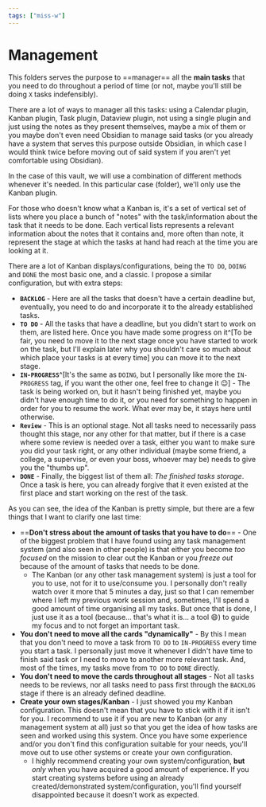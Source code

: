 ```yaml
---
tags: ["miss-w"]
---
```


# Management

This folders serves the purpose to ==manager== all the **main tasks** that you need to do throughout a period of time (or not, maybe you'll still be doing `X` tasks indefensibly).

There are a lot of ways to manager all this tasks: using a Calendar plugin, Kanban plugin, Task plugin, Dataview plugin, not using a single plugin and just using the notes as they present themselves, maybe a mix of them or you maybe don't even need Obsidian to manage said tasks (or you already have a system that serves this purpose outside Obsidian, in which case I would think twice before moving out of said system if you aren't yet comfortable using Obsidian).

In the case of this vault, we will use a combination of different methods whenever it's needed. In this particular case (folder), we'll only use the Kanban plugin.

For those who doesn't know what a Kanban is, it's a set of vertical set of lists where you place a bunch of "notes" with the task/information about the task that it needs to be done. Each vertical lists represents a relevant information about the notes that it contains and, more often than note, it represent the stage at which the tasks at hand had reach at the time you are looking at it.

There are a lot of Kanban displays/configurations, being the `TO DO`, `DOING` and `DONE` the most basic one, and a classic. I propose a similar configuration, but with extra steps:
- **`BACKLOG`** - Here are all the tasks that doesn't have a certain deadline but, eventually, you need to do and incorporate it to the already established tasks.
- **`TO DO`** - All the tasks that have a deadline, but you didn't start to work on them, are listed here. Once you have made some progress on it^[To be fair, you need to move it to the next stage once you have started to work on the task, but I'll explain later why you shouldn't care so much about which place your tasks is at every time] you can move it to the next stage.
- **`IN-PROGRESS`**^[It's the same as `DOING`, but I personally like more the `IN-PROGRESS` tag, if you want the other one, feel free to change it 😉] - The task is being worked on, but it hasn't being finished yet, maybe you didn't have enough time to do it, or you need for something to happen in order for you to resume the work. What ever may be, it stays here until otherwise.
- **`Review`** - This is an optional stage. Not all tasks need to necessarily pass thought this stage, nor any other for that matter, but if there is a case where some review is needed over a task, either you want to make sure you did your task right, or any other individual (maybe some friend, a college, a supervise, or even your boss, whoever may be) needs to give you the "thumbs up".
- **`DONE`** - Finally, the biggest list of them all: *The finished tasks storage*. Once a task is here, you can already forgive that it even existed at the first place and start working on the rest of the task.

As you can see, the idea of the Kanban is pretty simple, but there are a few things that I want to clarify one last time:
- ==**Don't stress about the amount of tasks that you have to do**== - One of the biggest problem that I have found using any task management system (and also seen in other people) is that either you become *too focused* on the mission to clear out the Kanban or you *freeze out* because of the amount of tasks that needs to be done.
	- The Kanban (or any other task management system) is just a tool for you to use, not for it to use/consume you. I personally don't really watch over it more that 5 minutes a day, just so that I can remember where I left my previous work session and, sometimes, I'll spend a good amount of time organising all my tasks. But once that is done, I just use it as a tool (because... that's what it is... a tool 😄) to guide my focus and to not forget an important task. 
- **You don't need to move all the cards "dynamically"** - By this I mean that you don't need to move a task from `TO DO` to  `IN-PROGRESS` every time you start a task. I personally just move it whenever I didn't have time to finish said task or I need to move to another more relevant task. And, most of the times, my tasks move from `TO DO` to `DONE` directly.
- **You don't need to move the cards throughout all stages** - Not all tasks needs to be reviews, nor all tasks need to pass first through the `BACKLOG` stage if there is an already defined deadline.
- **Create your own stages/Kanban** - I just showed you my Kanban configuration. This doesn't mean that you have to stick with it if it isn't for you. I recommend to use it if you are new to Kanban (or any management system at all) just so that you get the idea of how tasks are seen and worked using this system. Once you have some experience and/or you don't find this configuration suitable for your needs, you'll move out to use other systems or create your own configuration.
	- I highly recommend creating your own system/configuration, **but** *only* when you have acquired a good amount of experience. If you start creating systems before using an already created/demonstrated system/configuration, you'll find yourself disappointed because it doesn't work as expected.